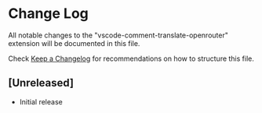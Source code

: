 # Change Log

All notable changes to the "vscode-comment-translate-openrouter" extension will be documented in this file.

Check [Keep a Changelog](http://keepachangelog.com/) for recommendations on how to structure this file.

## [Unreleased]

- Initial release